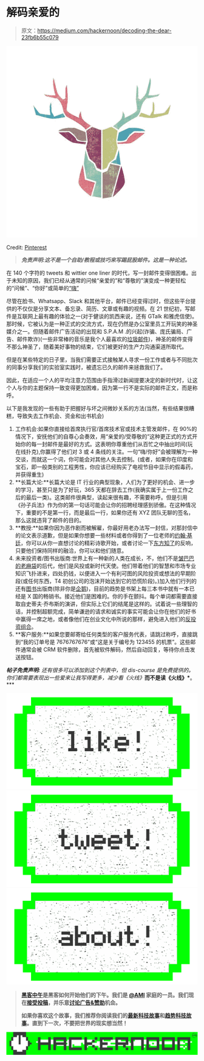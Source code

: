 # 解码亲爱的

> 原文：<https://medium.com/hackernoon/decoding-the-dear-23fb6b55c079>

![](img/b8b66a75d03de1a73b58fe27779385ab.png)

Credit: [Pinterest](https://www.pinterest.com/pin/378020962444695409/)

> ***免责声明:这不是一个自助/教程或技巧来写踢屁股邮件。这是一种论述。***

在 140 个字符的 tweets 和 wittier one liner 的时代，写一封邮件变得很困难。出于未知的原因，我们已经从通常的问候“亲爱的”和“尊敬的”演变成一种更轻松的“问候”、“你好”或简单的[“嗨”](http://www.forbes.com/sites/susanadams/2012/08/08/hi-dear-the-state-of-the-e-mail-salutation/#431ff6574e34)

尽管在脸书、Whatsapp、Slack 和其他平台，邮件已经变得过时，但这些平台提供的不仅仅是分享文本、备忘录、简历、文章或有趣的视频。在 21 世纪初，写邮件是互联网上最有趣的体验之一(对于健谈的凯西来说，还有 GTalk 和雅虎信使)。那时候，它被认为是一种正式的交流方式，现在仍然是办公室里员工开玩笑的神圣媒介之一。但随着邮件广告活动的出现和 S.P.A.M .的兴起(诈骗、庞氏骗局、广告、邮件欺诈)(一些非常棒的音乐是我个人最喜欢的[垃圾邮件](http://www.abbreviations.com/SPAM))，神圣的邮件变得不那么神圣了，随着美好事物的结束，它们被更好的生产力沟通渠道所取代。

但是在某些特定的日子里，当我们需要正式接触某人寻求一份工作或者与不同批次的同事分享我们的实验室实践时，被遗忘已久的邮件来拯救我们了。

因此，在适应一个人的平均注意力范围由手指滑过新闻提要决定的新时代时，让这个人与你的主题保持一致变得更加困难，因为第一行不是实际的邮件正文，而是称呼。

以下是我发现的一些有助于把握好与坏之间微妙关系的方法(当然，有些结果很糟糕，导致失去工作机会、资金和出书机会)

1.  工作机会:如果你直接给首席执行官/首席技术官或技术主管发邮件，在 90%的情况下，安抚他们的自尊心会奏效，用“亲爱的/受尊敬的”这种更正式的方式开始你的每一封邮件是最好的方式。这表明你尊重他们从百忙之中抽出时间(玩在线扑克),你赢得了他们对 3 或 4 条线的关注。一句“嗨/你好”会被理解为一种交谈，而就这一个词，你可能会对其他人失去控制。(或者，如果你在印度和宝石，即一般类别的工程男性，你应该已经购买了电视节目中显示的假毒药，并获得重生)
2.  **长篇大论:**长篇大论是 IT 行业的典型现象，人们为了更好的机会、进一步的学习，甚至只是为了好玩，365 天都在辞去工作(我确实属于上一份工作之后的最后一类)。这类邮件很典型，读起来很有趣，不需要称呼。但是引用《孙子兵法》作为你的第一句话可能会让你的招聘经理感到骄傲。在这种情况下，重要的不是第一行，而是最后一行，如果你还有 XYZ 团队无聊的签名，那么这就违背了邮件的目的。
3.  **教授:**如果你因为恶作剧而被解雇，你最好用老办法写一封信，对那封信中的论文表示道歉，但是如果你想要一些材料或者你得到了一位老师的[约翰·基廷](https://www.youtube.com/watch?v=j64SctPKmqk)，你可以从你一直想讨论的精彩诗歌开始，或者讨论一下[东方知了](https://www.youtube.com/watch?v=KUxMY77i0q4)的反响，只要他们保持同样的融洽，你可以和他们随意。
4.  未来投资者/图书出版商:世界上有一种新的人类在成长，不，他们不是[皱巴巴的老麻袋](http://www.telegraph.co.uk/science/2017/01/30/humanitys-earliest-known-ancestor-discovered-looks-like-wrinkled/)的后代，他们是风投或新时代天使。他们带着他们的智慧和市场专业知识飞扑进来，四处扔钱，以便进入一个有利可图的风险投资或想法的早期阶段(或任何东西，T4 初创公司的泡沫开始达到它的恐慌阶段)。)加入他们行列的还有[图书](https://hackernoon.com/tagged/book)出版商(除非你是[企鹅](https://www.youtube.com/watch?v=a-Kfo8mO_Gg))，目前的趋势是书架上每三本书中就有一本已经是 X 国的畅销书。接近他们是困难的。你的手在颤抖。每个单词都需要直接取自史蒂夫·乔布斯的演讲，但实际上它们的结尾是这样的。试着说一些理智的话，并控制超额完成，简单谦逊的请求和诚实的事实可能会让你在他们的好书中赢得一席之地，或者像他们在创业文化中所说的那样，避免进入他们的[反投资组合](https://www.bvp.com/portfolio/anti-portfolio)。
5.  **客户服务:**如果您要邮寄给任何类型的客户服务代表，请跳过称呼，直接跳到“我的订单号是 7676767676”或“这是关于编号为 123455 的机票”。这些邮件通常会被 CRM 软件删除，首先被软件解码，然后自动回复，等待你点击发送按钮。

***帖子免责声明:*** *还有很多可以添加到这个列表中，但 dis-course 是免费提供的。你们都需要表现出一些爱来让我写得更多，减少看《火线》*[](http://www.imdb.com/title/tt0306414/)**而不是读《火线》*[](https://thewire.in/)**。***

**[![](img/50ef4044ecd4e250b5d50f368b775d38.png)](http://bit.ly/HackernoonFB)****[![](img/979d9a46439d5aebbdcdca574e21dc81.png)](https://goo.gl/k7XYbx)****[![](img/2930ba6bd2c12218fdbbf7e02c8746ff.png)](https://goo.gl/4ofytp)**

> **[黑客中午](http://bit.ly/Hackernoon)是黑客如何开始他们的下午。我们是 [@AMI](http://bit.ly/atAMIatAMI) 家庭的一员。我们现在[接受投稿](http://bit.ly/hackernoonsubmission)，并乐意[讨论广告&赞助](mailto:partners@amipublications.com)机会。**
> 
> **如果你喜欢这个故事，我们推荐你阅读我们的[最新科技故事](http://bit.ly/hackernoonlatestt)和[趋势科技故事](https://hackernoon.com/trending)。直到下一次，不要把世界的现实想当然！**

**![](img/be0ca55ba73a573dce11effb2ee80d56.png)**